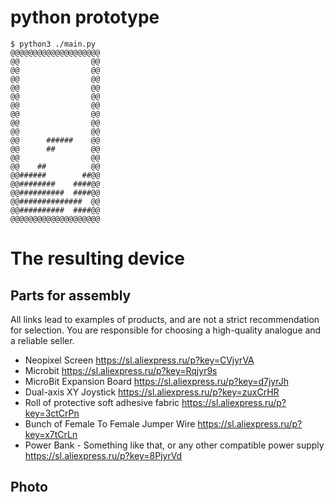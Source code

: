 # python prototype

```
$ python3 ./main.py
@@@@@@@@@@@@@@@@@@@@
@@                @@
@@                @@
@@                @@
@@                @@
@@                @@
@@                @@
@@                @@
@@                @@
@@                @@
@@      ######    @@
@@      ##        @@
@@                @@
@@    ##          @@
@@######        ##@@
@@########    ####@@
@@##########  ####@@
@@##############  @@
@@##########  ####@@
@@@@@@@@@@@@@@@@@@@@
```

# The resulting device

## Parts for assembly
All links lead to examples of products, and are not a strict recommendation for selection. You are responsible for choosing a high-quality analogue and a reliable seller.

- Neopixel Screen https://sl.aliexpress.ru/p?key=CVjyrVA
- Microbit https://sl.aliexpress.ru/p?key=Rqjyr9s
- MicroBit Expansion Board https://sl.aliexpress.ru/p?key=d7jyrJh
- Dual-axis XY Joystick https://sl.aliexpress.ru/p?key=zuxCrHR
- Roll of protective soft adhesive fabric https://sl.aliexpress.ru/p?key=3ctCrPn
- Bunch of Female To Female Jumper Wire https://sl.aliexpress.ru/p?key=x7tCrLn
- Power Bank - Something like that, or any other compatible power supply https://sl.aliexpress.ru/p?key=8PjyrVd

## Photo

